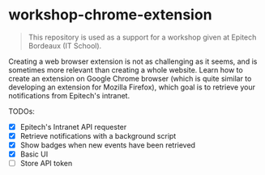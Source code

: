 # workshop-chrome-extension

> This repository is used as a support for a workshop given at Epitech Bordeaux (IT School).

Creating a web browser extension is not as challenging as it seems, and is sometimes more relevant than creating a whole website. Learn how to create an extension on Google Chrome browser (which is quite similar to developing an extension for Mozilla Firefox), which goal is to retrieve your notifications from Epitech's intranet.

TODOs:
- [x] Epitech's Intranet API requester
- [x] Retrieve notifications with a background script
- [x] Show badges when new events have been retrieved
- [x] Basic UI
- [ ] Store API token